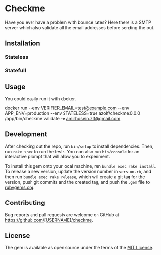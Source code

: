 # Checkme

Have you ever have a problem with bounce rates?
Here there is a SMTP server which also validate all the email addresses before sending the out.

## Installation

### Stateless

### Statefull

## Usage
You could easily run it with docker.

docker run --env VERIFIER_EMAIL=test@example.com --env APP_ENV=production --env STATELESS=true azolf/checkme:0.0.0 /app/bin/checkme validate -e amirhosein.zlf@gmail.com 

## Development

After checking out the repo, run `bin/setup` to install dependencies. Then, run `rake spec` to run the tests. You can also run `bin/console` for an interactive prompt that will allow you to experiment.

To install this gem onto your local machine, run `bundle exec rake install`. To release a new version, update the version number in `version.rb`, and then run `bundle exec rake release`, which will create a git tag for the version, push git commits and the created tag, and push the `.gem` file to [rubygems.org](https://rubygems.org).

## Contributing

Bug reports and pull requests are welcome on GitHub at https://github.com/[USERNAME]/checkme.

## License

The gem is available as open source under the terms of the [MIT License](https://opensource.org/licenses/MIT).
